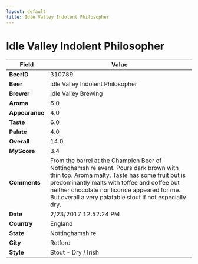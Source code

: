 ```yaml
---
layout: default
title: Idle Valley Indolent Philosopher
---
```


# Idle Valley Indolent Philosopher

| Field         | Value     |
|---------------|-----------|
| **BeerID** | 310789 |
| **Beer** | Idle Valley Indolent Philosopher |
| **Brewer** | Idle Valley Brewing |
| **Aroma** | 6.0 |
| **Appearance** | 4.0 |
| **Taste** | 6.0 |
| **Palate** | 4.0 |
| **Overall** | 14.0 |
| **MyScore** | 3.4 |
| **Comments** | From the barrel at the Champion Beer of Nottinghamshire event. Pours dark brown with thin top. Aroma malty. Taste has some fruit but is predominantly malts with toffee and coffee but neither chocolate nor licorice appeared for me. But overall a very palatable stout if not especially dry. |
| **Date** | 2/23/2017 12:52:24 PM |
| **Country** | England |
| **State** | Nottinghamshire |
| **City** | Retford |
| **Style** | Stout - Dry / Irish |
